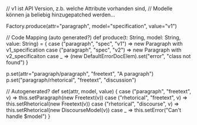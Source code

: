 
// v1 ist API Version, z.b. welche Attribute vorhanden sind,
// Modelle können ja beliebig hinzugepatched werden...

Factory.produce(attr="paragraph", model="specification", value="v1")

// Code Mapping (auto generated?)
def produce(t: String, model: String, value: String) = {
  case ("paragraph", "spec", "v1") => new Paragraph with v1_specification
  case ("paragraph", "spec", "v2") => new Paragraph with v2_specificaiton
  case _ => (new DefaultErrorDocElem).set("error", "class not found")
}


p.set(attr="paragraph/paragraph", "freetext", "A paragraph")
p.set("paragraph/rhetorical", "freetext", "discussion")

// Autogenerated?
def set(attr, model, value) {
  case ("paragraph", "freetext", v) => this.setParagraph(new Freetext(v))
  case ("rhetorical", "freetext", v) => this.setRhetorical(new Freetext(v))
  case ("rhetorical", "discourse", v) => this.setRhetorical(new DiscourseModel(v))
  case _ => this.setError("Can't handle $model")
}
